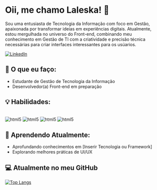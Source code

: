 # Oii, me chamo Laleska! 👋

Sou uma entusiasta de Tecnologia da Informação com foco em Gestão, apaixonada por transformar ideias em experiências digitais. Atualmente, estou mergulhada no universo do Front-end, combinando meu conhecimento em Gestão de TI com a criatividade e precisão técnica necessárias para criar interfaces interessantes para os usúarios.

[![LinkedIn](https://img.shields.io/badge/LinkedIn-0077B5?style=for-the-badge&logo=linkedin&logoColor=white)](https://www.linkedin.com/in/laleskaportela/)

## 🚀 O que eu faço:

- Estudante de Gestão de Tecnologia da Informação 
- Desenvolvedor(a) Front-end em preparação 

## 💡 Habilidades:
<div style="display: inline_block"><br/>
<img align="center" alt="html5" src="https://img.shields.io/badge/HTML5-E34F26?style=for-the-badge&logo=html5&logoColor=white" /> 
<img align="center" alt="html5" src="https://img.shields.io/badge/CSS3-157B6?style=for-the-badge&logo=css3&logoColor=white" /> 
<img align="center" alt="html5" src="https://img.shields.io/badge/JavaScript-323330?style=for-the-badge&logo=javascript&logoColor=F7DF1E)" /> 
<img align="center" alt="html5" src="https://img.shields.io/badge/HTML5-E34F26?style=for-the-badge&logo=html5&logoColor=white" /> 


## 🌱 Aprendendo Atualmente:

- Aprofundando conhecimentos em [Inserir Tecnologia ou Framework]
- Explorando melhores práticas de UI/UX

## 💻 Atualmente no meu GitHub

[![Top Langs](https://github-readme-stats.vercel.app/api/top-langs/?username=Laleskapr)](https://github.com/Laleskapr/github-readme-stats)

